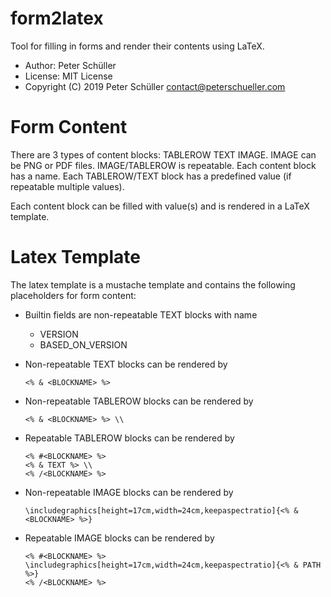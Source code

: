 # form2latex

Tool for filling in forms and render their contents using LaTeX.

* Author: Peter Schüller
* License: MIT License
* Copyright (C) 2019 Peter Schüller <contact@peterschueller.com>

# Form Content

There are 3 types of content blocks: TABLEROW TEXT IMAGE.
IMAGE can be PNG or PDF files.
IMAGE/TABLEROW is repeatable.
Each content block has a name.
Each TABLEROW/TEXT block has a predefined value (if repeatable multiple values).

Each content block can be filled with value(s) and is rendered in a LaTeX template.

# Latex Template

The latex template is a mustache template and contains the following placeholders
for form content:

* Builtin fields are non-repeatable TEXT blocks with name

  - VERSION
  - BASED_ON_VERSION

* Non-repeatable TEXT blocks can be rendered by

  `<% & <BLOCKNAME> %>`
  
* Non-repeatable TABLEROW blocks can be rendered by

  `<% & <BLOCKNAME> %> \\`

* Repeatable TABLEROW blocks can be rendered by

  ```
  <% #<BLOCKNAME> %>
  <% & TEXT %> \\
  <% /<BLOCKNAME> %>
  ```

* Non-repeatable IMAGE blocks can be rendered by

  `\includegraphics[height=17cm,width=24cm,keepaspectratio]{<% & <BLOCKNAME> %>}`

* Repeatable IMAGE blocks can be rendered by

  ```
  <% #<BLOCKNAME> %>
  \includegraphics[height=17cm,width=24cm,keepaspectratio]{<% & PATH %>}
  <% /<BLOCKNAME> %>
  ```

